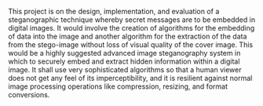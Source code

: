 This project is on the design, implementation, and evaluation of a steganographic technique whereby secret messages are to be embedded in digital images. 
It would involve the creation of algorithms for the embedding of data into the image and another algorithm for the extraction of the data from the stego-image without 
loss of visual quality of the cover image. 
This would be a highly suggested advanced image steganography system in which to securely embed and extract hidden information within a digital image.
It shall use very sophisticated algorithms so that a human viewer does not get any feel of its imperceptibility, and it is resilient against normal image 
processing operations like compression, resizing, and format conversions.

